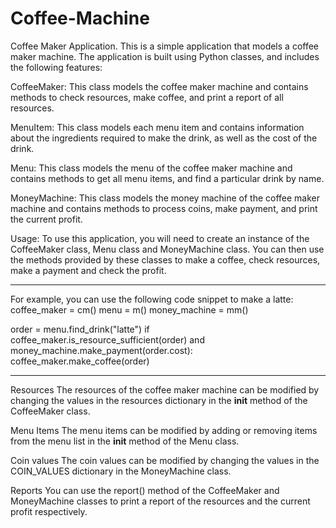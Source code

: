 # Coffee-Machine
Coffee Maker Application.
This is a simple application that models a coffee maker machine. The application is built using Python classes, and includes the following features:

CoffeeMaker: This class models the coffee maker machine and contains methods to check resources, make coffee, and print a report of all resources.

MenuItem: This class models each menu item and contains information about the ingredients required to make the drink, as well as the cost of the drink.

Menu: This class models the menu of the coffee maker machine and contains methods to get all menu items, and find a particular drink by name.

MoneyMachine: This class models the money machine of the coffee maker machine and contains methods to process coins, make payment, and print the current profit.

Usage:
To use this application, you will need to create an instance of the CoffeeMaker class, Menu class and MoneyMachine class. You can then use the methods provided by these classes to make a coffee, check resources, make a payment and check the profit.

********************************************************************
For example, you can use the following code snippet to make a latte:
coffee_maker = cm()
menu = m()
money_machine = mm()

order = menu.find_drink("latte")
if coffee_maker.is_resource_sufficient(order) and money_machine.make_payment(order.cost):
    coffee_maker.make_coffee(order)
*****************************************************************************************
Resources
The resources of the coffee maker machine can be modified by changing the values in the resources dictionary in the __init__ method of the CoffeeMaker class.

Menu Items
The menu items can be modified by adding or removing items from the menu list in the __init__ method of the Menu class.

Coin values
The coin values can be modified by changing the values in the COIN_VALUES dictionary in the MoneyMachine class.

Reports
You can use the report() method of the CoffeeMaker and MoneyMachine classes to print a report of the resources and the current profit respectively.
